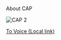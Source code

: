 
About CAP

![CAP 2](https://pay.google.com/about/static/images/social/og_image.jpg?w=400 "CAP 2")

[To Voice (Local link)](voice/prefixes.md)